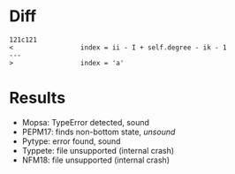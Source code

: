 # Diff
```shell
121c121
<                 index = ii - I + self.degree - ik - 1
---
>                 index = 'a'
```

# Results
- Mopsa: TypeError detected, sound
- PEPM17: finds non-bottom state, *unsound* 
- Pytype: error found, sound
- Typpete: file unsupported (internal crash)
- NFM18: file unsupported (internal crash)

